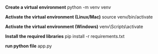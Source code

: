 **Create a virtual environment**
python -m venv venv  

 **Activate the virtual environment (Linux/Mac)**
source venv/bin/activate 
 
**Activate the virtual environment (Windows)**
venv\Scripts\activate

**Install the required libraries**
pip install -r requirements.txt

**run python file**
app.py
